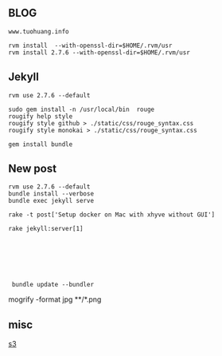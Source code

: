 ## BLOG


	www.tuohuang.info

    rvm install  --with-openssl-dir=$HOME/.rvm/usr
    rvm install 2.7.6 --with-openssl-dir=$HOME/.rvm/usr

## Jekyll

    rvm use 2.7.6 --default

	sudo gem install -n /usr/local/bin  rouge
	rougify help style
	rougify style github > ./static/css/rouge_syntax.css
	rougify style monokai > ./static/css/rouge_syntax.css

	gem install bundle


## New post

    rvm use 2.7.6 --default
	bundle install --verbose
	bundle exec jekyll serve

	rake -t post['Setup docker on Mac with xhyve without GUI']

	rake jekyll:server[1]







	 bundle update --bundler

mogrify -format jpg **/*.png



## misc

[s3](https://s3.console.aws.amazon.com/s3/home?region=us-west-1)